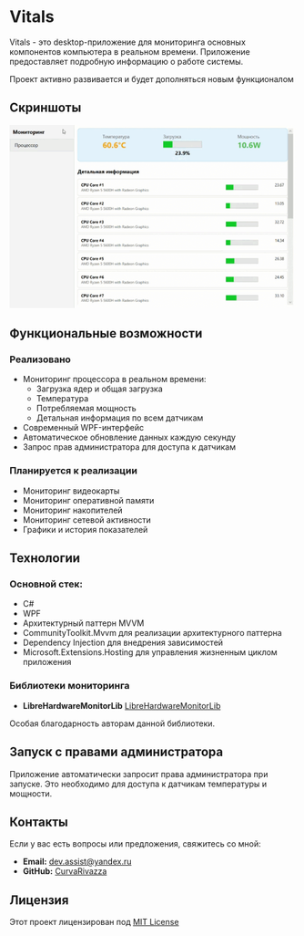# Vitals

Vitals - это desktop-приложение для мониторинга основных компонентов компьютера в реальном времени. Приложение предоставляет подробную информацию о работе системы.

Проект активно развивается и будет дополняться новым функционалом

## Скриншоты

![Демонастрация работы Vitals](assets/functionality.gif)

## Функциональные возможности

### Реализовано

- Мониторинг процессора в реальном времени:
  - Загрузка ядер и общая загрузка
  - Температура
  - Потребляемая мощность
  - Детальная информация по всем датчикам
- Современный WPF-интерфейс
- Автоматическое обновление данных каждую секунду
- Запрос прав администратора для доступа к датчикам

### Планируется к реализации

- Мониторинг видеокарты
- Мониторинг оперативной памяти
- Мониторинг накопителей
- Мониторинг сетевой активности
- Графики и история показателей

## Технологии

### Основной стек:

- С#
- WPF
- Архитектурный паттерн MVVM
- CommunityToolkit.Mvvm для реализации архитектурного паттерна
- Dependency Injection для внедрения зависимостей
- Microsoft.Extensions.Hosting для управления жизненным циклом приложения

### Библиотеки мониторинга

- **LibreHardwareMonitorLib** [LibreHardwareMonitorLib](https://github.com/LibreHardwareMonitor/LibreHardwareMonitor)

Особая благодарность авторам данной библиотеки.

## Запуск с правами администратора

Приложение автоматически запросит права администратора при запуске. Это необходимо для доступа к датчикам температуры и мощности.

## Контакты

Если у вас есть вопросы или предложения, свяжитесь со мной:

- **Email:** dev.assist@yandex.ru
- **GitHub:** [CurvaRivazza](https://github.com/CurvaRivazza)

## Лицензия

Этот проект лицензирован под [MIT License](LICENSE)
